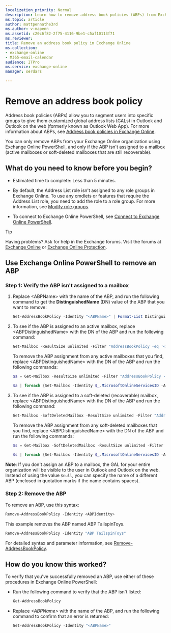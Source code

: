 ```yaml
---
localization_priority: Normal
description: Learn how to remove address book policies (ABPs) from Exchange Online.
ms.topic: article
author: mattpennathe3rd
ms.author: v-mapenn
ms.assetid: c20c6f82-2f75-4116-9be1-c5af10113f71
ms.reviewer:
title: Remove an address book policy in Exchange Online
ms.collection:
- exchange-online
- M365-email-calendar
audience: ITPro
ms.service: exchange-online
manager: serdars

---
```


# Remove an address book policy

Address book policies (ABPs) allow you to segment users into specific groups to give them customized global address lists (GALs) in Outlook and Outlook on the web (formerly known as Outlook Web App). For more information about ABPs, see [Address book policies in Exchange Online](address-book-policies.md).

You can only remove ABPs from your Exchange Online organization using Exchange Online PowerShell, and only if the ABP isn't assigned to a mailbox (active mailboxes or soft-deleted mailboxes that are still recoverable).

## What do you need to know before you begin?

- Estimated time to complete: Less than 5 minutes.

- By default, the Address List role isn't assigned to any role groups in Exchange Online. To use any cmdlets or features that require the Address List role, you need to add the role to a role group. For more information, see [Modify role groups](../../permissions-exo/role-groups.md#modify-role-groups).

- To connect to Exchange Online PowerShell, see [Connect to Exchange Online PowerShell](https://docs.microsoft.com/powershell/exchange/exchange-online/connect-to-exchange-online-powershell/connect-to-exchange-online-powershell).

> [!TIP]
> Having problems? Ask for help in the Exchange forums. Visit the forums at [Exchange Online](https://go.microsoft.com/fwlink/p/?linkId=267542) or [Exchange Online Protection](https://go.microsoft.com/fwlink/p/?linkId=285351).

## Use Exchange Online PowerShell to remove an ABP

### Step 1: Verify the ABP isn't assigned to a mailbox

1. Replace \<ABPName\> with the name of the ABP, and run the following command to get the **DistinguishedName** (DN) value of the ABP that you want to remove:

   ```PowerShell
   Get-AddressBookPolicy -Identity "<ABPName>" | Format-List DistinguishedName
   ```

2. To see if the ABP is assigned to an active mailbox, replace \<ABPDistinguishedName\> with the DN of the ABP and run the following command:

   ```PowerShell
   Get-Mailbox -ResultSize unlimited -Filter "AddressBookPolicy -eq '<ABPDistinguishedName>'"
   ```

   To remove the ABP assignment from any active mailboxes that you find, replace \<ABPDistinguishedName\> with the DN of the ABP and run the following commands:

   ```PowerShell
   $a = Get-Mailbox -ResultSize unlimited -Filter "AddressBookPolicy -eq '<ABPDistinguishedName>'"
   ```

   ```PowerShell
   $a | foreach {Set-Mailbox -Identity $_.MicrosoftOnlineServicesID -AddressBookPolicy $null}
   ```

3. To see if the ABP is assigned to a soft-deleted (recoverable) mailbox, replace \<ABPDistinguishedName\> with the DN of the ABP and run the following command:

   ```PowerShell
   Get-Mailbox -SoftDeletedMailbox -ResultSize unlimited -Filter "AddressBookPolicy -eq '<ABPDistinguishedName>'"
   ```

   To remove the ABP assignment from any soft-deleted mailboxes that you find, replace \<ABPDistinguishedName\> with the DN of the ABP and run the following commands:

   ```PowerShell
   $s = Get-Mailbox -SoftDeletedMailbox -ResultSize unlimited -Filter "AddressBookPolicy -eq '<ABPDistinguishedName>'"
   ```

   ```PowerShell
   $s | foreach {Set-Mailbox -Identity $_.MicrosoftOnlineServicesID -AddressBookPolicy $null}
   ```

**Note**: If you don't assign an ABP to a mailbox, the GAL for your entire organization will be visible to the user in Outlook and Outlook on the web. Instead of using the value `$null`, you can specify the name of a different ABP (enclosed in quotation marks if the name contains spaces).

### Step 2: Remove the ABP

To remove an ABP, use this syntax:

```PowerShell
Remove-AddressBookPolicy -Identity <ABPIdentity>
```

This example removes the ABP named ABP TailspinToys.

```PowerShell
Remove-AddressBookPolicy -Identity "ABP TailspinToys"
```

For detailed syntax and parameter information, see [Remove-AddressBookPolicy](https://docs.microsoft.com/powershell/module/exchange/email-addresses-and-address-books/remove-addressbookpolicy).

## How do you know this worked?

To verify that you've successfully removed an ABP, use either of these procedures in Exchange Online PowerShell:

- Run the following command to verify that the ABP isn't listed:

  ```PowerShell
  Get-AddressBookPolicy
  ```

- Replace _\<ABPName\>_ with the name of the ABP, and run the following command to confirm that an error is returned:

  ```PowerShell
  Get-AddressBookPolicy -Identity "<ABPName>"
  ```
